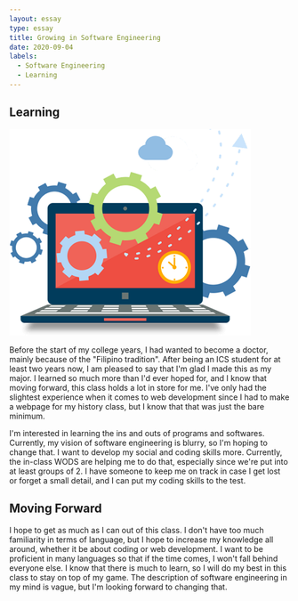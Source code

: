 ```yaml
---
layout: essay
type: essay
title: Growing in Software Engineering
date: 2020-09-04
labels:
  - Software Engineering
  - Learning
---
```


## Learning

<img class="ui medium right floated rounded image" src="../images/ComputerClipArt.png">

Before the start of my college years, I had wanted to become a doctor, mainly because of the "Filipino tradition". After being an ICS student for at least two years now, I am pleased to say that I'm glad I made this as my major. I learned so much more than I'd ever hoped for, and I know that moving forward, this class holds a lot in store for me. I've only had the slightest experience when it comes to web development since I had to make a webpage for my history class, but I know that that was just the bare minimum.

I'm interested in learning the ins and outs of programs and softwares. Currently, my vision of software engineering is blurry, so I'm hoping to change that. I want to develop my social and coding skills more. Currently, the in-class WODS are helping me to do that, especially since we're put into at least groups of 2. I have someone to keep me on track in case I get lost or forget a small detail, and I can put my coding skills to the test.

## Moving Forward

I hope to get as much as I can out of this class. I don't have too much familiarity in terms of language, but I hope to increase my knowledge all around, whether it be about coding or web development. I want to be proficient in many languages so that if the time comes, I won't fall behind everyone else. I know that there is much to learn, so I will do my best in this class to stay on top of my game. The description of software engineering in my mind is vague, but I'm looking forward to changing that.
